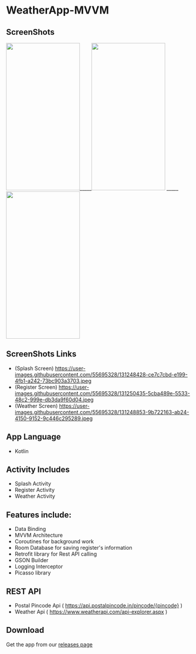 # WeatherApp-MVVM

## ScreenShots

<img src="https://user-images.githubusercontent.com/55695328/131248428-ce7c7cbd-e199-4fb1-a242-73bc903a3703.jpeg" width="200" height="400">_____<img src="https://user-images.githubusercontent.com/55695328/131250435-5cba489e-5533-48c2-999e-db3da9f60d04.jpeg" width="200" height="400">
_____<img src="https://user-images.githubusercontent.com/55695328/131248853-9b722163-ab24-4150-9152-9c446c295289.jpeg" width="200" height="400">


## ScreenShots Links
* (Splash Screen) https://user-images.githubusercontent.com/55695328/131248428-ce7c7cbd-e199-4fb1-a242-73bc903a3703.jpeg
* (Register Screen) https://user-images.githubusercontent.com/55695328/131250435-5cba489e-5533-48c2-999e-db3da9f60d04.jpeg
* (Weather Screen) https://user-images.githubusercontent.com/55695328/131248853-9b722163-ab24-4150-9152-9c446c295289.jpeg

## App Language
* Kotlin

## Activity Includes
* Splash Activity
* Register Activity
* Weather Activity


## Features include:
* Data Binding
* MVVM Architecture
* Coroutines for background work
* Room Database for saving register's information
* Retrofit library for Rest API calling
* GSON Builder
* Logging Interceptor
* Picasso library

## REST API
* Postal Pincode Api ( https://api.postalpincode.in/pincode/{pincode} )
* Weather Api ( https://www.weatherapi.com/api-explorer.aspx )

## Download
Get the app from our [releases page](https://github.com/Ani10Dec/WeatherApp-MVVM/releases)
